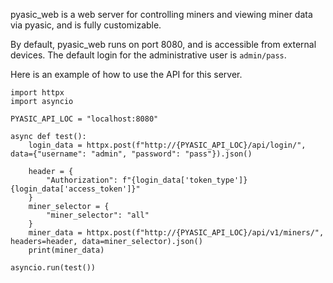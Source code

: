 pyasic_web is a web server for controlling miners and viewing miner data via pyasic, and is fully customizable.

By default, pyasic_web runs on port 8080, and is accessible from external devices.  The default login for the administrative user is `admin/pass`.

Here is an example of how to use the API for this server.

```python3
import httpx
import asyncio

PYASIC_API_LOC = "localhost:8080"

async def test():
    login_data = httpx.post(f"http://{PYASIC_API_LOC}/api/login/", data={"username": "admin", "password": "pass"}).json()

    header = {
        "Authorization": f"{login_data['token_type']} {login_data['access_token']}"
    }
    miner_selector = {
        "miner_selector": "all"
    }
    miner_data = httpx.post(f"http://{PYASIC_API_LOC}/api/v1/miners/", headers=header, data=miner_selector).json()
    print(miner_data)

asyncio.run(test())
```
